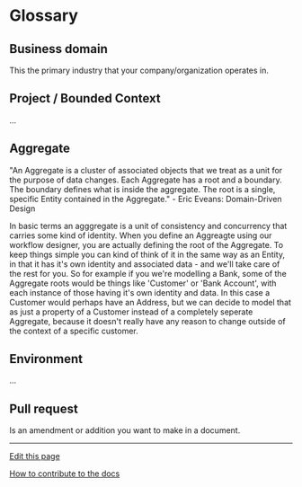 # Glossary

## Business domain
This the primary industry that your company/organization operates in.


## Project / Bounded Context
...


## Aggregate
"An Aggregate is a cluster of associated objects that we treat as a unit for the purpose of data changes. 
Each Aggregate has a root and a boundary.
The boundary defines what is inside the aggregate.
The root is a single, specific Entity contained in the Aggregate." - Eric Eveans: Domain-Driven Design

In basic terms an agggregate is a unit of consistency and concurrency that carries some kind of identity.
When you define an Aggreagte using our workflow designer, you are actually defining the root of the Aggregate.
To keep things simple you can kind of think of it in the same way as an Entity, in that it has it's own identity and associated data - and we'll take care of the rest for you.
So for example if you we're modelling a Bank, some of the Aggregate roots would be things like 'Customer' or 'Bank Account', with each instance of those having it's own identity and data. In this case a Customer would perhaps have an Address, but we can decide to model that as just a property of a Customer instead of a completely seperate Aggregate, because it doesn't really have any reason to change outside of the context of a specific customer.

## Environment
...

## Pull request
Is an amendment or addition you want to make in a document.


---
[Edit this page](https://github.com/saascade/platform.saascade.com/edit/main/General/Glossary/README.md)

[How to contribute to the docs](../HowToContribute/README.md)
